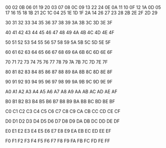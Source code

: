 00
02 0B
06
01 19 20
03
07 08
0C
09 13 22 24
0E
0A 11
10
0F 12 1A
0D
05 17
16
15 18 1B 21 2C
1C
04 25
1E
1D 1F 2A
14
26 27
23
28 2B 2E 2F
2D
29

30
31
32
33
34
35
36
37
38
39
3A
3B
3C
3D
3E
3F

40
41
42
43
44
45
46
47
48
49
4A
4B
4C
4D
4E
4F

50
51
52
53
54
55
56
57
58
59
5A
5B
5C
5D
5E
5F

60
61
62
63
64
65
66
67
68
69
6A
6B
6C
6D
6E
6F

70
71
72
73
74
75
76
77
78
79
7A
7B
7C
7D
7E
7F

80
81
82
83
84
85
86
87
88
89
8A
8B
8C
8D
8E
8F

90
91
92
93
94
95
96
97
98
99
9A
9B
9C
9D
9E
9F

A0
A1
A2
A3
A4
A5
A6
A7
A8
A9
AA
AB
AC
AD
AE
AF

B0
B1
B2
B3
B4
B5
B6
B7
B8
B9
BA
BB
BC
BD
BE
BF

C0
C1
C2
C3
C4
C5
C6
C7
C8
C9
CA
CB
CC
CD
CE
CF

D0
D1
D2
D3
D4
D5
D6
D7
D8
D9
DA
DB
DC
DD
DE
DF

E0
E1
E2
E3
E4
E5
E6
E7
E8
E9
EA
EB
EC
ED
EE
EF

F0
F1
F2
F3
F4
F5
F6
F7
F8
F9
FA
FB
FC
FD
FE
FF
